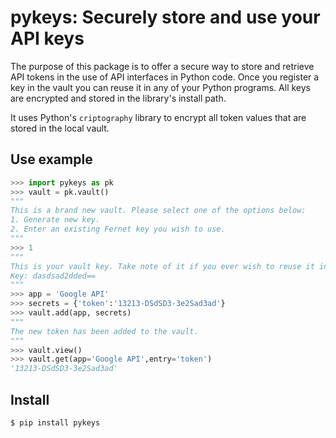 # pykeys: Securely store and use your API keys

The purpose of this package is to offer a secure way to store and retrieve API tokens in the use of API interfaces in Python code. Once you register a key in the vault you can reuse it in any of your Python programs. All keys are encrypted and stored in the library's install path.

It uses Python's `criptography` library to encrypt all token values that are stored in the local vault.

## Use example
```Python
>>> import pykeys as pk
>>> vault = pk.vault()
"""
This is a brand new vault. Please select one of the options below:
1. Generate new key.
2. Enter an existing Fernet key you wish to use.
"""
>>> 1
"""
This is your vault key. Take note of it if you ever wish to reuse it in a different vault.
Key: dasdsad2dded==
"""
>>> app = 'Google API'
>>> secrets = {'token':'13213-DSdSD3-3e2Sad3ad'}
>>> vault.add(app, secrets)
"""
The new token has been added to the vault.
"""
>>> vault.view()
>>> vault.get(app='Google API',entry='token')
'13213-DSdSD3-3e2Sad3ad'
```

## Install
```bash
$ pip install pykeys
```
